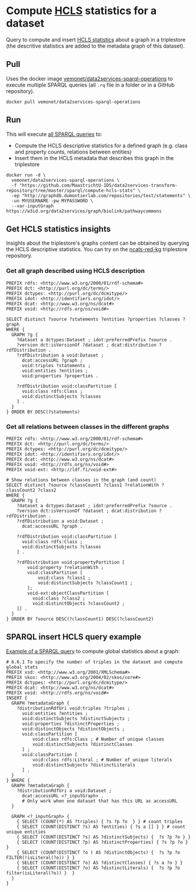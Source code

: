 # Compute [HCLS](https://www.w3.org/TR/hcls-dataset) statistics for a dataset

Query to compute and insert [HCLS statistics](https://www.w3.org/TR/hcls-dataset/#s6_6) about a graph in a triplestore (the descritive statistics are added to the metadata graph of this dataset).

## Pull

Uses the docker image [vemonet/data2services-sparql-operations](https://hub.docker.com/r/vemonet/data2services-sparql-operations) to execute multiple SPARQL queries (all `.rq` file in a folder or in a GitHub repository).

```shell
docker pull vemonet/data2services-sparql-operations
```

## Run

This will execute [all SPARQL queries](https://github.com/MaastrichtU-IDS/data2services-transform-repository/tree/master/sparql/compute-hcls-stats) to:

* Compute the HCLS descriptive statistics for a defined graph (e.g. class and property counts, relations between entities) 
* Insert them in the HCLS metadata that describes this graph in the triplestore

```shell
docker run -d \
  vemonet/data2services-sparql-operations \
  -f "https://github.com/MaastrichtU-IDS/data2services-transform-repository/tree/master/sparql/compute-hcls-stats" \
  -ep "http://graphdb.dumontierlab.com/repositories/test/statements" \
  -un MYUSERNAME -pw MYPASSWORD \
  --var-inputGraph https://w3id.org/data2services/graph/biolink/pathwaycommons
```



## Get HCLS statistics insights

Insights about the triplestore's graphs content can be obtained by querying the HCLS descriptive statistics. You can try on  the [ncats-red-kg](http://graphdb.dumontierlab.com/sparql) triplestore repository.

### Get all graph described using HCLS description 

```SPARQL
PREFIX rdfs: <http://www.w3.org/2000/01/rdf-schema#>
PREFIX dct: <http://purl.org/dc/terms/>
PREFIX dctypes: <http://purl.org/dc/dcmitype/>
PREFIX idot: <http://identifiers.org/idot/>
PREFIX dcat: <http://www.w3.org/ns/dcat#>
PREFIX void: <http://rdfs.org/ns/void#>

SELECT distinct ?source ?statements ?entities ?properties ?classes ?graph
WHERE {
  GRAPH ?g {
    ?dataset a dctypes:Dataset ; idot:preferredPrefix ?source .
    ?version dct:isVersionOf ?dataset ; dcat:distribution ?rdfDistribution .
    ?rdfDistribution a void:Dataset ; 
      dcat:accessURL ?graph ; 
      void:triples ?statements ;
      void:entities ?entities ;
      void:properties ?properties .

    ?rdfDistribution void:classPartition [
      void:class rdfs:Class ;
      void:distinctSubjects ?classes
    ] .
  } 
} ORDER BY DESC(?statements)
```

### Get all relations between classes in the different graphs

```SPARQL
PREFIX rdfs: <http://www.w3.org/2000/01/rdf-schema#>
PREFIX dct: <http://purl.org/dc/terms/>
PREFIX dctypes: <http://purl.org/dc/dcmitype/>
PREFIX idot: <http://identifiers.org/idot/>
PREFIX dcat: <http://www.w3.org/ns/dcat#>
PREFIX void: <http://rdfs.org/ns/void#>
PREFIX void-ext: <http://ldf.fi/void-ext#>

# Show relations between classes in the graph (and count)
SELECT distinct ?source ?classCount1 ?class1 ?relationWith ?classCount2 ?class2
WHERE {
  GRAPH ?g {
    ?dataset a dctypes:Dataset ; idot:preferredPrefix ?source .
    ?version dct:isVersionOf ?dataset ; dcat:distribution ?rdfDistribution .
    ?rdfDistribution a void:Dataset ; 
      dcat:accessURL ?graph .

    ?rdfDistribution void:classPartition [
      void:class rdfs:Class ;
      void:distinctSubjects ?classes
    ] .

    ?rdfDistribution void:propertyPartition [
        void:property ?relationWith ;
        void:classPartition [
            void:class ?class1 ;
            void:distinctSubjects ?classCount1 ;
        ];
        void-ext:objectClassPartition [
          void:class ?class2 ;
          void:distinctObjects ?classCount2 ;
    ]] . 
  } 
} ORDER BY ?source DESC(?classCount1) DESC(?classCount2)
```



## SPARQL insert HCLS query example

[Example of a SPARQL query](https://github.com/MaastrichtU-IDS/data2services-insert/blob/master/compute-hcls-stats/1_1_global_stats_counts.rq) to compute global statistics about a graph:

```SPARQL
# 6.6.1 To specify the number of triples in the dataset and compute global stats
PREFIX xsd: <http://www.w3.org/2001/XMLSchema#>
PREFIX skos: <http://www.w3.org/2004/02/skos/core#>
PREFIX dctypes: <http://purl.org/dc/dcmitype/>
PREFIX dcat: <http://www.w3.org/ns/dcat#>
PREFIX void: <http://rdfs.org/ns/void#>
INSERT {
  GRAPH ?metadataGraph {
    ?distributionRdfUri void:triples ?triples ;
      void:entities ?entities ;
      void:distinctSubjects ?distinctSubjects ;
      void:properties ?distinctProperties ;
      void:distinctObjects ?distinctObjects ;
      void:classPartition [
          void:class rdfs:Class ; # Number of unique classes
          void:distinctSubjects ?distinctClasses 
      ] ;
      void:classPartition [
          void:class rdfs:Literal ; # Number of unique literals
          void:distinctSubjects ?distinctLiterals 
      ] .
  }
} WHERE { 
  GRAPH ?metadataGraph {
    ?distributionRdfUri a void:Dataset ;
      dcat:accessURL <?_inputGraph> . 
      # Only work when one dataset that has this URL as accessURL
  }

  GRAPH <?_inputGraph> {
    { SELECT (COUNT(*) AS ?triples) { ?s ?p ?o  } } # count triples
    { SELECT (COUNT(DISTINCT ?s) AS ?entities) { ?s a [] } } # count unique entities
    { SELECT (COUNT(DISTINCT ?s) AS ?distinctSubjects) {  ?s ?p ?o } }
    { SELECT (COUNT(DISTINCT ?p) AS ?distinctProperties) { ?s ?p ?o } }
    { SELECT (COUNT(DISTINCT ?o ) AS ?distinctObjects) {  ?s ?p ?o  FILTER(!isLiteral(?o)) } }
    { SELECT (COUNT(DISTINCT ?o) AS ?distinctClasses) { ?s a ?o } }
    { SELECT (COUNT(DISTINCT ?o) AS ?distinctLiterals) {  ?s ?p ?o  filter(isLiteral(?o)) }  }
  }
}
```

